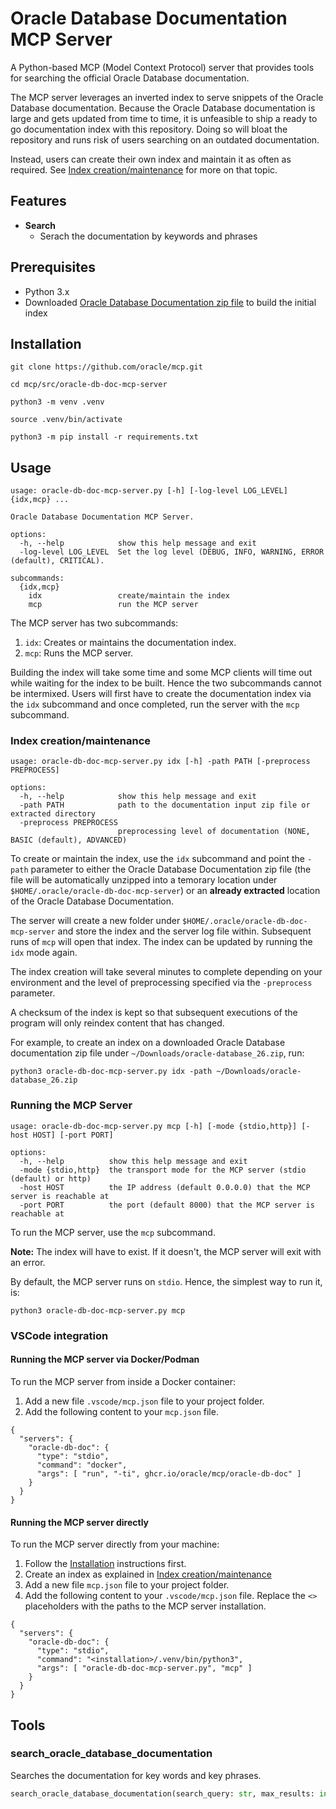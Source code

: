 # Oracle Database Documentation MCP Server

A Python-based MCP (Model Context Protocol) server that provides tools for searching the official Oracle Database documentation.

The MCP server leverages an inverted index to serve snippets of the Oracle Database documentation. Because the Oracle Database documentation is large and gets updated from time to time, it is unfeasible to ship a ready to go documentation index with this repository. Doing so will bloat the repository and runs risk of users searching on an outdated documentation.

Instead, users can create their own index and maintain it as often as required. See [Index creation/maintenance](#index-creation-maintenance) for more on that topic.

## Features

- **Search**
  - Serach the documentation by keywords and phrases

## Prerequisites

- Python 3.x
- Downloaded [Oracle Database Documentation zip file](https://docs.oracle.com/en/database/oracle/oracle-database/26/zip/oracle-database_26.zip) to build the initial index

## Installation

```console
git clone https://github.com/oracle/mcp.git

cd mcp/src/oracle-db-doc-mcp-server

python3 -m venv .venv

source .venv/bin/activate

python3 -m pip install -r requirements.txt
```

## Usage

```console
usage: oracle-db-doc-mcp-server.py [-h] [-log-level LOG_LEVEL] {idx,mcp} ...

Oracle Database Documentation MCP Server.

options:
  -h, --help            show this help message and exit
  -log-level LOG_LEVEL  Set the log level (DEBUG, INFO, WARNING, ERROR (default), CRITICAL).

subcommands:
  {idx,mcp}
    idx                 create/maintain the index
    mcp                 run the MCP server
```

The MCP server has two subcommands:

1. `idx`: Creates or maintains the documentation index.
2. `mcp`: Runs the MCP server.

Building the index will take some time and some MCP clients will time out while waiting for the index to be built. Hence the two subcommands cannot be intermixed. Users will first have to create the documentation index via the `idx` subcommand and once completed, run the server with the `mcp` subcommand.

### Index creation/maintenance

```console
usage: oracle-db-doc-mcp-server.py idx [-h] -path PATH [-preprocess PREPROCESS]

options:
  -h, --help            show this help message and exit
  -path PATH            path to the documentation input zip file or extracted directory
  -preprocess PREPROCESS
                        preprocessing level of documentation (NONE, BASIC (default), ADVANCED)
```

To create or maintain the index, use the `idx` subcommand and point the `-path` parameter to either the Oracle Database Documentation zip file (the file will be automatically unzipped into a temorary location under `$HOME/.oracle/oracle-db-doc-mcp-server`) or an **already extracted** location of the Oracle Database Documentation.

The server will create a new folder under `$HOME/.oracle/oracle-db-doc-mcp-server` and store the index and the server log file within. Subsequent runs of `mcp` will open that index. The index can be updated by running the `idx` mode again.

The index creation will take several minutes to complete depending on your environment and the level of preprocessing specified via the `-preprocess` parameter.

A checksum of the index is kept so that subsequent executions of the program will only reindex content that has changed.

For example, to create an index on a downloaded Oracle Database documentation zip file under `~/Downloads/oracle-database_26.zip`, run:

```console
python3 oracle-db-doc-mcp-server.py idx -path ~/Downloads/oracle-database_26.zip
```

### Running the MCP Server

```console
usage: oracle-db-doc-mcp-server.py mcp [-h] [-mode {stdio,http}] [-host HOST] [-port PORT]

options:
  -h, --help          show this help message and exit
  -mode {stdio,http}  the transport mode for the MCP server (stdio (default) or http)
  -host HOST          the IP address (default 0.0.0.0) that the MCP server is reachable at
  -port PORT          the port (default 8000) that the MCP server is reachable at
```

To run the MCP server, use the `mcp` subcommand.

**Note:** The index will have to exist. If it doesn't, the MCP server will exit with an error.

By default, the MCP server runs on `stdio`. Hence, the simplest way to run it, is:

```console
python3 oracle-db-doc-mcp-server.py mcp
```

### VSCode integration

#### Running the MCP server via Docker/Podman

To run the MCP server from inside a Docker container:

1. Add a new file `.vscode/mcp.json` file to your project folder.
2. Add the following content to your `mcp.json` file.

```
{
  "servers": {
    "oracle-db-doc": {
      "type": "stdio",
      "command": "docker",
      "args": [ "run", "-ti", ghcr.io/oracle/mcp/oracle-db-doc" ]
    }
  }
}
```

#### Running the MCP server directly

To run the MCP server directly from your machine:

1. Follow the [Installation](#installation) instructions first.
2. Create an index as explained in [Index creation/maintenance](#index-creation-maintenance)
3. Add a new file `mcp.json` file to your project folder.
4. Add the following content to your `.vscode/mcp.json` file. Replace the `<>` placeholders with the paths to the MCP server installation.

```
{
  "servers": {
    "oracle-db-doc": {
      "type": "stdio",
      "command": "<installation>/.venv/bin/python3",
      "args": [ "oracle-db-doc-mcp-server.py", "mcp" ]
    }
  }
}
```

## Tools

### search_oracle_database_documentation

Searches the documentation for key words and key phrases.

```python
search_oracle_database_documentation(search_query: str, max_results: int) -> list[str]:
```
